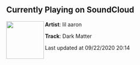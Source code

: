 ## Currently Playing on SoundCloud

[<img align="left" width="100" src="https://i1.sndcdn.com/artworks-000477923199-cidt74-t50x50.jpg">](https://soundcloud.com/lilaaron911/dark-matter-prod-lil-aaron?in=lilaaron911/sets/dark-matter)

**Artist**: lil aaron 

**Track**: Dark Matter

Last updated at 09/22/2020 20:14
